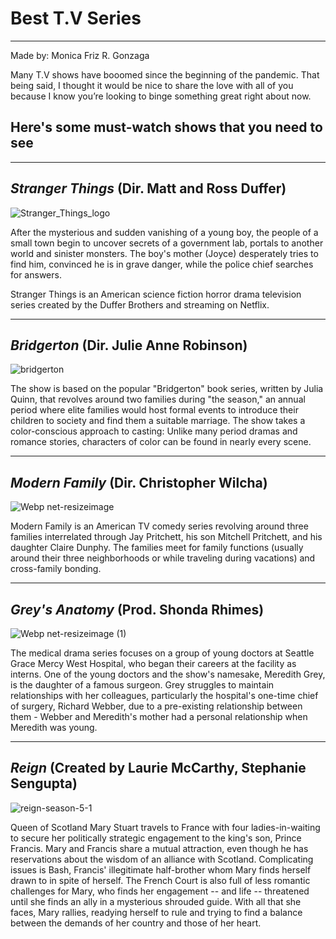 # Best T.V Series 
---
Made by: Monica Friz R. Gonzaga

Many T.V shows have booomed since the beginning of the pandemic. That being said, I thought it would be nice to share the love with all of you because I know you’re looking to binge something great right about now. 

## Here's some must-watch shows that you need to see
---

## *Stranger Things* (Dir. Matt and Ross Duffer)
![Stranger_Things_logo](https://user-images.githubusercontent.com/102715141/161916747-6391d22e-cb30-4884-a77d-c9f37348a869.png)
 
After the mysterious and sudden vanishing of a young boy, the people of a small town begin to uncover secrets of a government lab, portals to another world and sinister monsters. The boy's mother (Joyce) desperately tries to find him, convinced he is in grave danger, while the police chief searches for answers. 

Stranger Things is an American science fiction horror drama television series created by the Duffer Brothers and streaming on Netflix.

---

 ## *Bridgerton* (Dir. Julie Anne Robinson)
 ![bridgerton](https://user-images.githubusercontent.com/102715141/161924965-55146b7a-e1fc-4200-b1fb-25bcbe9c9160.jpeg)

The show is based on the popular "Bridgerton" book series, written by Julia Quinn, that revolves around two families during "the season," an annual period where elite families would host formal events to introduce their children to society and find them a suitable marriage. The show takes a color-conscious approach to casting: Unlike many period dramas and romance stories, characters of color can be found in nearly every scene.

---

 ## *Modern Family* (Dir. Christopher Wilcha)
 ![Webp net-resizeimage](https://user-images.githubusercontent.com/102715141/161930904-e3e6c531-1989-4e67-9736-6f9a5ed4dfbb.jpg)

Modern Family is an American TV comedy series revolving around three families interrelated through Jay Pritchett, his son Mitchell Pritchett, and his daughter Claire Dunphy. The families meet for family functions (usually around their three neighborhoods or while traveling during vacations) and cross-family bonding.

---

## *Grey's Anatomy* (Prod. Shonda Rhimes)
![Webp net-resizeimage (1)](https://user-images.githubusercontent.com/102715141/161933596-2298eb34-e11b-4e10-803e-610d6d7771dd.jpg)

The medical drama series focuses on a group of young doctors at Seattle Grace Mercy West Hospital, who began their careers at the facility as interns. One of the young doctors and the show's namesake, Meredith Grey, is the daughter of a famous surgeon. Grey struggles to maintain relationships with her colleagues, particularly the hospital's one-time chief of surgery, Richard Webber, due to a pre-existing relationship between them - Webber and Meredith's mother had a personal relationship when Meredith was young.

---

## *Reign* (Created by Laurie McCarthy, Stephanie Sengupta)
![reign-season-5-1](https://user-images.githubusercontent.com/102715141/161935970-930c9761-d5ad-4a23-952f-96a7e0e3cc55.jpeg)

Queen of Scotland Mary Stuart travels to France with four ladies-in-waiting to secure her politically strategic engagement to the king's son, Prince Francis. Mary and Francis share a mutual attraction, even though he has reservations about the wisdom of an alliance with Scotland. Complicating issues is Bash, Francis' illegitimate half-brother whom Mary finds herself drawn to in spite of herself. The French Court is also full of less romantic challenges for Mary, who finds her engagement -- and life -- threatened until she finds an ally in a mysterious shrouded guide. With all that she faces, Mary rallies, readying herself to rule and trying to find a balance between the demands of her country and those of her heart.
